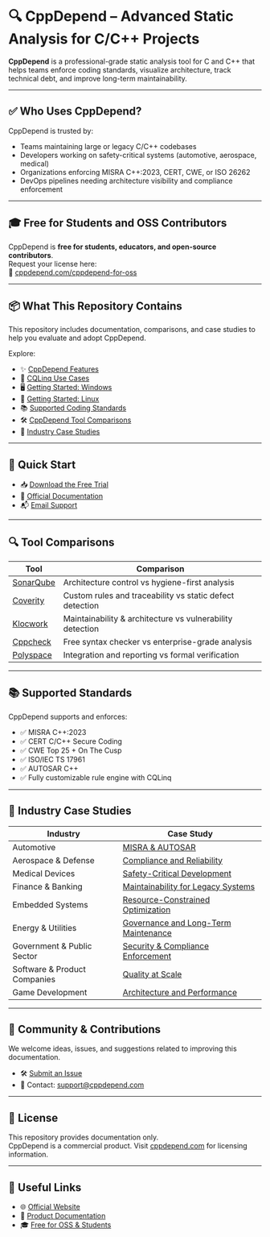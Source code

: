 # 🔍 CppDepend – Advanced Static Analysis for C/C++ Projects

**CppDepend** is a professional-grade static analysis tool for C and C++ that helps teams enforce coding standards, visualize architecture, track technical debt, and improve long-term maintainability.

---

## ✅ Who Uses CppDepend?

CppDepend is trusted by:

- Teams maintaining large or legacy C/C++ codebases
- Developers working on safety-critical systems (automotive, aerospace, medical)
- Organizations enforcing MISRA C++:2023, CERT, CWE, or ISO 26262
- DevOps pipelines needing architecture visibility and compliance enforcement

---

## 🎓 Free for Students and OSS Contributors

CppDepend is **free for students, educators, and open-source contributors**.  
Request your license here:  
🔗 [cppdepend.com/cppdepend-for-oss](https://www.cppdepend.com/cppdepend-for-oss)

---

## 📦 What This Repository Contains

This repository includes documentation, comparisons, and case studies to help you evaluate and adopt CppDepend.

Explore:

- ✨ [CppDepend Features](docs/cppdepend-features.md)
- 🧠 [CQLinq Use Cases](docs/cqlinq-feature.md)
- 🖥️ [Getting Started: Windows](docs/windows-getting-started-with-cppdepend.md)
- 🐧 [Getting Started: Linux](docs/linux-getting-started-with-cppdepend.md)
- 📚 [Supported Coding Standards](docs/coding-standards-supported.md)
- 🛠️ [CppDepend Tool Comparisons](docs/cppdepend-vs-others/cppdepend-vs-static-tools.md)
- 🧠 [Industry Case Studies](docs/case-studies/index.md)

---

## 🚀 Quick Start

- 📥 [Download the Free Trial](https://www.cppdepend.com/download)  
- 📖 [Official Documentation](https://www.cppdepend.com/documentation)  
- 📬 [Email Support](mailto:support@cppdepend.com)

---

## 🔍 Tool Comparisons

| Tool | Comparison |
|------|------------|
| [SonarQube](docs/cppdepend-vs-sonarqube.md) | Architecture control vs hygiene-first analysis |
| [Coverity](docs/cppdepend-vs-coverity.md) | Custom rules and traceability vs static defect detection |
| [Klocwork](docs/cppdepend-vs-klocwork.md) | Maintainability & architecture vs vulnerability detection |
| [Cppcheck](docs/cppdepend-vs-cppcheck.md) | Free syntax checker vs enterprise-grade analysis |
| [Polyspace](docs/cppdepend-vs-polyspace.md) | Integration and reporting vs formal verification |

---

## 📚 Supported Standards

CppDepend supports and enforces:

- ✅ MISRA C++:2023
- ✅ CERT C/C++ Secure Coding
- ✅ CWE Top 25 + On The Cusp
- ✅ ISO/IEC TS 17961
- ✅ AUTOSAR C++
- ✅ Fully customizable rule engine with CQLinq

---

## 🧠 Industry Case Studies

| Industry | Case Study |
|----------|------------|
| Automotive | [MISRA & AUTOSAR](docs/case-studies/automotive.md) |
| Aerospace & Defense | [Compliance and Reliability](docs/case-studies/aerospace-defense.md) |
| Medical Devices | [Safety-Critical Development](docs/case-studies/medical-devices.md) |
| Finance & Banking | [Maintainability for Legacy Systems](docs/case-studies/financial-services.md) |
| Embedded Systems | [Resource-Constrained Optimization](docs/case-studies/embedded-systems.md) |
| Energy & Utilities | [Governance and Long-Term Maintenance](docs/case-studies/energy-and-utilities.md) |
| Government & Public Sector | [Security & Compliance Enforcement](docs/case-studies/government-and-public-sector.md) |
| Software & Product Companies | [Quality at Scale](docs/case-studies/software-and-product-companies.md) |
| Game Development | [Architecture and Performance](docs/case-studies/game-developement.md) |

---

## 🤝 Community & Contributions

We welcome ideas, issues, and suggestions related to improving this documentation.

- 🛠️ [Submit an Issue](https://github.com/your-org/cppdepend-docs/issues)
- 📧 Contact: [support@cppdepend.com](mailto:support@cppdepend.com)

---

## 📝 License

This repository provides documentation only.  
CppDepend is a commercial product. Visit [cppdepend.com](https://www.cppdepend.com) for licensing information.

---

## 🔗 Useful Links

- 🌐 [Official Website](https://www.cppdepend.com)
- 📄 [Product Documentation](https://www.cppdepend.com/documentation)
- 🎓 [Free for OSS & Students](https://www.cppdepend.com/cppdepend-for-oss)
